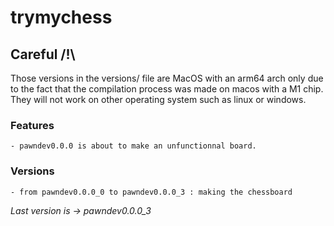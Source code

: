 # trymychess

## Careful /!\
Those versions in the versions/ file are MacOS with an arm64 arch only due to the fact that the compilation process was made on macos with a M1 chip. They will not work on other operating system such as linux or windows.

### Features

    - pawndev0.0.0 is about to make an unfunctionnal board.

### Versions

    - from pawndev0.0.0_0 to pawndev0.0.0_3 : making the chessboard

*Last version is -> pawndev0.0.0_3*
